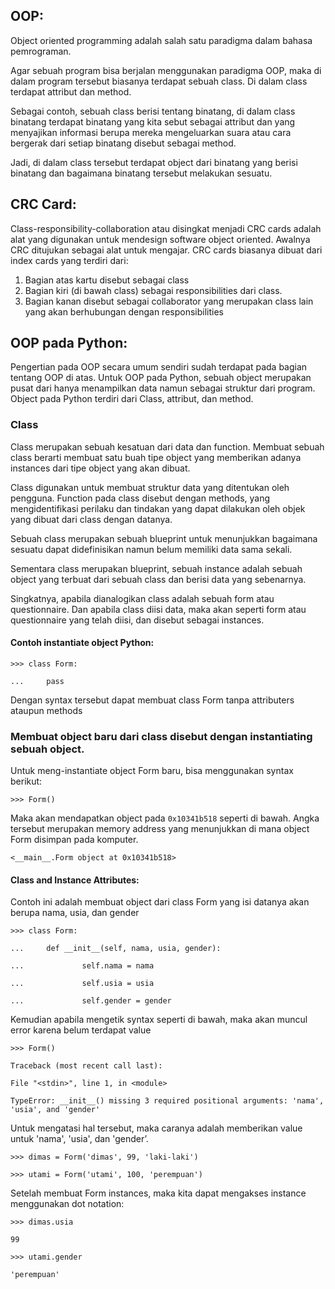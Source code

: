 ## OOP: 
Object oriented programming adalah salah satu paradigma dalam bahasa pemrograman. 

Agar sebuah program bisa berjalan menggunakan paradigma OOP, maka di dalam program tersebut biasanya terdapat sebuah class. Di dalam class terdapat attribut dan method.

Sebagai contoh, sebuah class berisi tentang binatang, di dalam class binatang terdapat binatang yang kita sebut sebagai attribut dan yang menyajikan informasi berupa mereka mengeluarkan suara atau cara bergerak dari setiap binatang disebut sebagai method. 

Jadi, di dalam class tersebut terdapat object dari binatang yang berisi binatang dan bagaimana binatang tersebut melakukan sesuatu.  

## CRC Card: 
Class-responsibility-collaboration atau disingkat menjadi CRC cards adalah alat yang digunakan untuk mendesign software object oriented. Awalnya CRC ditujukan sebagai alat untuk mengajar. CRC cards biasanya dibuat dari index cards yang terdiri dari:
1. Bagian atas kartu disebut sebagai class
2. Bagian kiri (di bawah class) sebagai responsibilities dari class. 
3. Bagian kanan disebut sebagai collaborator yang merupakan class lain yang akan berhubungan dengan responsibilities

## OOP pada Python:
Pengertian pada OOP secara umum sendiri sudah terdapat pada bagian tentang OOP di atas. 
Untuk OOP pada Python, sebuah object merupakan pusat dari hanya menampilkan data namun sebagai struktur dari program.
Object pada Python terdiri dari Class, attribut, dan method.

### Class 
Class merupakan sebuah kesatuan dari data dan function. Membuat sebuah class berarti membuat satu buah tipe object yang memberikan adanya instances dari tipe object yang akan dibuat.

Class digunakan untuk membuat struktur data yang ditentukan oleh pengguna. Function pada class disebut dengan methods, yang mengidentifikasi perilaku dan tindakan yang dapat dilakukan  oleh objek yang dibuat dari class dengan datanya.

Sebuah class merupakan sebuah blueprint untuk menunjukkan bagaimana sesuatu dapat didefinisikan namun belum memiliki data sama sekali.

Sementara class merupakan blueprint, sebuah instance adalah sebuah object yang terbuat dari sebuah class dan berisi data yang sebenarnya.

Singkatnya, apabila dianalogikan class adalah sebuah form atau questionnaire. Dan apabila class diisi data, maka akan seperti form atau questionnaire yang telah diisi, dan disebut sebagai instances. 

#### Contoh instantiate object Python: 

`>>> class Form:`

`...     pass`

Dengan syntax tersebut dapat membuat class Form tanpa attributers ataupun methods

### Membuat object baru dari class disebut dengan instantiating sebuah object.

Untuk meng-instantiate object Form baru, bisa menggunakan syntax berikut:

`>>> Form()`

Maka akan mendapatkan object pada `0x10341b518` seperti di bawah. Angka tersebut merupakan memory address yang menunjukkan di mana object Form disimpan pada komputer.

`<__main__.Form object at 0x10341b518>`


#### Class and Instance Attributes:

Contoh ini adalah membuat object dari class Form yang isi datanya akan berupa nama, usia, dan gender

`>>> class Form:`

`...     def __init__(self, nama, usia, gender):`

`...             self.nama = nama`

`...             self.usia = usia`

`...             self.gender = gender`

Kemudian apabila mengetik syntax seperti di bawah, maka akan muncul error karena belum terdapat value

`>>> Form()`

`Traceback (most recent call last):`

  `File "<stdin>", line 1, in <module>`

`TypeError: __init__() missing 3 required positional arguments: 'nama', 'usia', and 'gender'`

Untuk mengatasi hal tersebut, maka caranya adalah memberikan value untuk  'nama', 'usia', dan 'gender’. 

`>>> dimas = Form('dimas', 99, 'laki-laki')`

`>>> utami = Form('utami', 100, 'perempuan')`
 
Setelah membuat Form instances, maka kita dapat mengakses instance menggunakan dot notation:

`>>> dimas.usia`

`99`

`>>> utami.gender`

`'perempuan'`
